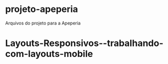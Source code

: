 # projeto-apeperia
Arquivos do projeto para a Apeperia
# Layouts-Responsivos--trabalhando-com-layouts-mobile
